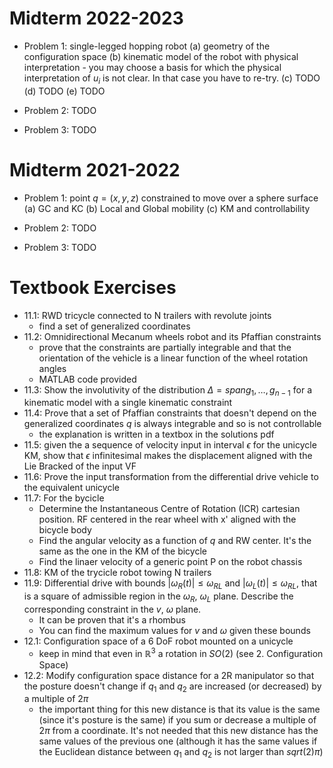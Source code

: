 # Midterm 2022-2023

- Problem 1: single-legged hopping robot
	(a) geometry of the configuration space
	(b) kinematic model of the robot with physical interpretation
		- you may choose a basis for which the physical interpretation of $u_i$ is not clear. In that case you have to re-try.
	(c) TODO
	(d) TODO
	(e) TODO

- Problem 2: TODO

- Problem 3: TODO


# Midterm 2021-2022

- Problem 1: point $q = (x, y, z)$ constrained to move over a sphere surface
	(a) GC and KC
	(b) Local and Global mobility
	(c) KM and controllability

- Problem 2: TODO

- Problem 3: TODO




# Textbook Exercises
- 11.1: RWD tricycle connected to N trailers with revolute joints
	- find a set of generalized coordinates
- 11.2: Omnidirectional Mecanum wheels robot and its Pfaffian constraints
	- prove that the constraints are partially integrable and that the orientation of the vehicle is a linear function of the wheel rotation angles
	- MATLAB code provided
- 11.3: Show the involutivity of the distribution $\Delta = span{g_1, …, g_{n-1}}$ for a kinematic model with a single kinematic constraint
- 11.4: Prove that a set of Pfaffian constraints that doesn't depend on the generalized coordinates $q$ is always integrable and so is not controllable
	- the explanation is written in a textbox in the solutions pdf
- 11.5: given the a sequence of velocity input in interval $\epsilon$ for the unicycle KM, show that $\epsilon$ infinitesimal makes the displacement aligned with the Lie Bracked of the input VF
- 11.6: Prove the input transformation from the differential drive vehicle to the equivalent unicycle
- 11.7: For the bycicle
	- Determine the Instantaneous Centre of Rotation (ICR) cartesian position. RF centered in the rear wheel with x' aligned with the bicycle body
	- Find the angular velocity as a function of $q$ and RW center. It's the same as the one in the KM of the bicycle
	- Find the linaer velocity of a generic point P on the robot chassis
- 11.8: KM of the trycicle robot towing N trailers
- 11.9: Differential drive with bounds $|\omega_R(t)| \leq \omega_{RL}$ and $|\omega_L(t)| \leq \omega_{RL}$, that is a square of admissible region in the $\omega_R$, $\omega_L$ plane. Describe the corresponding constraint in the $v$, $\omega$ plane. 
	- It can be proven that it's a rhombus
	- You can find the maximum values for $v$ and $\omega$ given these bounds
- 12.1: Configuration space of a 6 DoF robot mounted on a unicycle
	- keep in mind that even in $\mathbb{R}^3$ a rotation in $SO(2)$ (see 2. Configuration Space)
- 12.2: Modify configuration space distance for a 2R manipulator so that the posture doesn't change if $q_1$ and $q_2$ are increased (or decreased) by a multiple of $2\pi$
	- the important thing for this new distance is that its value is the same (since it's posture is the same) if you sum or decrease a multiple of $2\pi$ from a coordinate. It's not needed that this new distance has the same values of the previous one (although it has the same values if the Euclidean distance between $q_1$ and $q_2$ is not larger than $sqrt(2)\pi$)